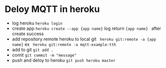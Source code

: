 # Deloy MQTT in heroku 
 + log heroku `heroku login`
 + create app `heroku create --app {app name}`  log return `{app name} ` after create success
 + add repository remote heroku to local git ` heroku git:remote -a {app name}` ex ` heroku git:remote -a mqtt-example-tth`
 + add to git `git add .`
 + comit `git commit -m "message"`
 + push and deloy to heroku `git push heroku master`

